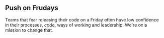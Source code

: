 ## Push on Frudays
Teams that fear releasing their code on a Friday often have low confidence in their processes, code, ways of working and leadership. We're on a mission to change that.
